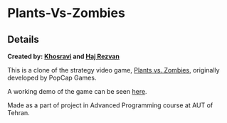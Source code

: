 # Plants-Vs-Zombies
## Details

**Created by:
[Khosravi](https://www.github.com/BhavyaC16) and [Haj Rezvan](https://github.com/hajrezvan)**

This is a clone of the strategy video game, [Plants vs. Zombies](https://en.wikipedia.org/wiki/Plants_vs._Zombies), originally developed by PopCap Games.

A working demo of the game can be seen [here](https://www.youtube.com/watch?v=AgMRkRLPeFU).

Made as a part of project in Advanced Programming course at AUT of Tehran.
